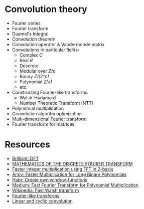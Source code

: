 # Convolution theory

* Fourier series
* Fourier transform
* Duamel's Integral
* Convolution theorem
* Convolution operator & Vandermonde matrix
* Convolutions in particular fields: 
    * Complex *_C_*
    * Real *_R_*
    * Descrete 
    * Modular over *_Z/p_*
    * Binary *_Z/(2^n)_*
    * Polynomial *_Z[x]_*
    * etc.
* Constructing Fourier-like transforms:
    * Walsh-Hadamard
    * Number Theoretic Transform (NTT)
* Polynomial multiplication
* Convolution algoritm optimization
* Multi-dimensional Fourier transform
* Fourier transform for matrices

# Resources

* [Brilliant: DFT](https://brilliant.org/wiki/discrete-fourier-transform/)
* [MATHEMATICS OF THE DISCRETE FOURIER TRANSFORM](https://ccrma.stanford.edu/~jos/mdft/)
* [Faster integer multiplication using FFT in 2-basis](https://ivv5hpp.uni-muenster.de/u/cl/WS2007-8/mult.pdf)
* [Arxiv: Faster Multiplication for Long Binary Polynomials](https://arxiv.org/pdf/1708.09746.pdf)
* [Habr: Create own window-functions](https://habr.com/ru/post/514170/)
* [Medium: Fast Fourier Transform for Polynomial Multiplication](https://medium.com/@aiswaryamathur/understanding-fast-fourier-transform-from-scratch-to-solve-polynomial-multiplication-8018d511162f)
* [Wikipedia: Fast Walsh transform](https://en.wikipedia.org/wiki/Fast_Walsh–Hadamard_transform)
* [Fourier-like transforms](http://atimopheyev.narod.ru/Numbers_Theory/Netscape/Compute_Integer/Fermat_Transform/DT-Fourier.HTM)
* [Linear and cyclic convolution](https://ru.dsplib.org/content/conv/conv.html)
